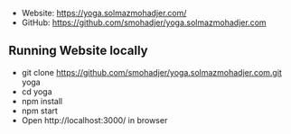 - Website: https://yoga.solmazmohadjer.com/
- GitHub: https://github.com/smohadjer/yoga.solmazmohadjer.com

## Running Website locally
- git clone https://github.com/smohadjer/yoga.solmazmohadjer.com.git yoga
- cd yoga
- npm install
- npm start
- Open http://localhost:3000/ in browser

